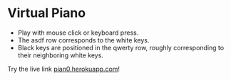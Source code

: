 # Virtual Piano

* Play with mouse click or keyboard press.
* The asdf row corresponds to the white keys.
* Black keys are positioned in the qwerty row, roughly corresponding to their neighboring white keys.

Try the live link <a href="http://pian0.herokuapp.com">pian0.herokuapp.com</a>!  